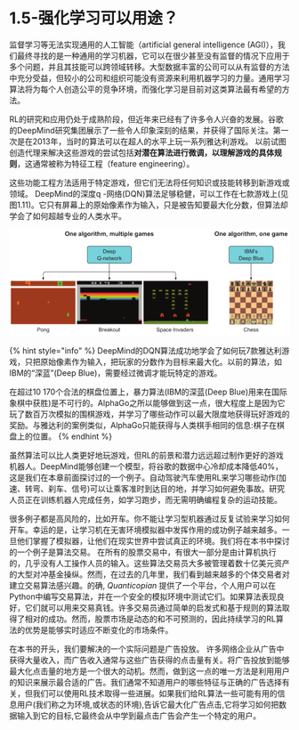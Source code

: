 # 1.5-强化学习可以用途？

监督学习等无法实现通用的人工智能（artificial general intelligence \(AGI\)），我们最终寻找的是一种通用的学习机器，它可以在很少甚至没有监督的情况下应用于多个问题，并且其技能可以跨领域转移。大型数据丰富的公司可以从有监督的方法中充分受益，但较小的公司和组织可能没有资源来利用机器学习的力量。通用学习算法将为每个人创造公平的竞争环境，而强化学习是目前对这类算法最有希望的方法。

RL的研究和应用仍处于成熟阶段，但近年来已经有了许多令人兴奋的发展。谷歌的DeepMind研究集团展示了一些令人印象深刻的结果，并获得了国际关注。第一次是在2013年，当时的算法可以在超人的水平上玩一系列雅达利游戏。 以前试图创造代理来解决这些游戏的尝试包括**对潜在算法进行微调，以理解游戏的具体规则**，这通常被称为特征工程（feature engineering）。

这些功能工程方法适用于特定游戏，但它们无法将任何知识或技能转移到新游戏或领域。 DeepMind的深度q -网络\(DQN\)算法足够稳健，可以工作在七款游戏上\(见图1.11\)。它只有屏幕上的原始像素作为输入，只是被告知要最大化分数，但算法却学会了如何超越专业的人类水平。

![](../../.gitbook/assets/image%20%2841%29.png)

{% hint style="info" %}
DeepMind的DQN算法成功地学会了如何玩7款雅达利游戏，只把原始像素作为输入，把玩家的分数作为目标来最大化。以前的算法，如IBM的“深蓝”\(Deep Blue\)，需要经过微调才能玩特定的游戏。

在超过10 170个合法的棋盘位置上，暴力算法\(IBM的深蓝\(Deep Blue\)用来在国际象棋中获胜\)是不可行的。AlphaGo之所以能够做到这一点，很大程度上是因为它玩了数百万次模拟的围棋游戏，并学习了哪些动作可以最大限度地获得玩好游戏的奖励。与雅达利的案例类似，AlphaGo只能获得与人类棋手相同的信息:棋子在棋盘上的位置。
{% endhint %}

虽然算法可以比人类更好地玩游戏，但RL的前景和潜力远远超过制作更好的游戏机器人。DeepMind能够创建一个模型，将谷歌的数据中心冷却成本降低40%，这是我们在本章前面探讨过的一个例子。自动驾驶汽车使用RL来学习哪些动作\(加速、转弯、刹车、信号\)可以让乘客准时到达目的地，并学习如何避免事故。研究人员正在训练机器人完成任务，如学习跑步，而无需明确编程复杂的运动技能。

很多例子都是高风险的，比如开车。你不能让学习型机器通过反复试验来学习如何开车。幸运的是，让学习机在无害环境模拟器中发挥作用的成功例子越来越多。一旦他们掌握了模拟器，让他们在现实世界中尝试真正的环境。我们将在本书中探讨的一个例子是算法交易。 在所有的股票交易中，有很大一部分是由计算机执行的，几乎没有人工操作人员的输入。这些算法交易员大多被管理着数十亿美元资产的大型对冲基金操纵。然而，在过去的几年里，我们看到越来越多的个体交易者对建立交易算法感兴趣。的确, _Quanticopian_ 提供了一个平台，个人用户可以在Python中编写交易算法，并在一个安全的模拟环境中测试它们。如果算法表现良好，它们就可以用来交易真钱。许多交易员通过简单的启发式和基于规则的算法取得了相对的成功。然而，股票市场是动态的和不可预测的，因此持续学习的RL算法的优势是能够实时适应不断变化的市场条件。

在本书的开头，我们要解决的一个实际问题是广告投放。 许多网络企业从广告中获得大量收入，而广告收入通常与这些广告获得的点击量有关。将广告投放到能够最大化点击量的地方是一个很大的动机。然而，做到这一点的唯一方法是利用用户的知识来展示最合适的广告。我们通常不知道用户的哪些特征与正确的广告选择有关，但我们可以使用RL技术取得一些进展。如果我们给RL算法一些可能有用的信息用户\(我们称之为环境,或状态的环境\),告诉它最大化广告点击,它将学习如何把数据输入到它的目标,它最终会从中学到最点击广告会产生一个特定的用户。







